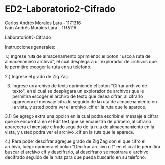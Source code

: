 # ED2-Laboratorio2-Cifrado

Carlos Andrés Morales Lara - 1171316  
Iván Andrés Morales Lara - 1158116

Laboratorio#2-Cifrado

Instrucciones generales:

1.) Ingrese ruta de almacenamiento oprimiendo el boton "Escoja ruta de almacenamieto archivo", el cual desplegara un explorador de archivos que le permitire escoger la ruta en su telefono.

2.) Ingrese el grado de Zig Zag.

3) Ingrese un archivo de texto oprimiendo el boton "Cifrar archivo de texto", en el cual se desplegara un explorador de archivos que le permitira escoger el archivo de texto que desea cifrar, al cifrarlo aparecera el mensaje cifrado seguido de la ruta de almacenamiento en la vista, y usted podra ver el archivo .cif en la ruta que le aparece.

3.1) Se agrego extra una opcion en la cual podra escribir el mensaje a cifrar que se encuentra en el Edit text que se encuentra de primero, al cifrarlo aparecera el mensaje cifrado seguido de la ruta de almacenamiento en la vista, y usted podra ver el archivo .cif en la ruta que le aparece.

4.) Para poder descifrar agregue grado de Zig Zag con el que cifro el archivo, luego oprimera el boton "Decifrar archivo cif" en el cual le permitira buscar el archivo cif y descifrarlo, al descifrarlo se mostrara el archivo decifrado seguido de la ruta para que pueda buscarlo en su telefono.

